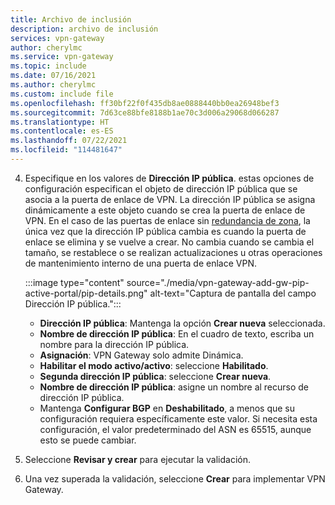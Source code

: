 ```yaml
---
title: Archivo de inclusión
description: archivo de inclusión
services: vpn-gateway
author: cherylmc
ms.service: vpn-gateway
ms.topic: include
ms.date: 07/16/2021
ms.author: cherylmc
ms.custom: include file
ms.openlocfilehash: ff30bf22f0f435db8ae0888440bb0ea26948bef3
ms.sourcegitcommit: 7d63ce88bfe8188b1ae70c3d006a29068d066287
ms.translationtype: HT
ms.contentlocale: es-ES
ms.lasthandoff: 07/22/2021
ms.locfileid: "114481647"
---
```

4. Especifique en los valores de **Dirección IP pública**. estas opciones de configuración especifican el objeto de dirección IP pública que se asocia a la puerta de enlace de VPN. La dirección IP pública se asigna dinámicamente a este objeto cuando se crea la puerta de enlace de VPN. En el caso de las puertas de enlace sin [redundancia de zona](../articles/vpn-gateway/about-zone-redundant-vnet-gateways.md), la única vez que la dirección IP pública cambia es cuando la puerta de enlace se elimina y se vuelve a crear. No cambia cuando se cambia el tamaño, se restablece o se realizan actualizaciones u otras operaciones de mantenimiento interno de una puerta de enlace VPN.

   :::image type="content" source="./media/vpn-gateway-add-gw-pip-active-portal/pip-details.png" alt-text="Captura de pantalla del campo Dirección IP pública.":::

     * **Dirección IP pública**: Mantenga la opción **Crear nueva** seleccionada.
     * **Nombre de dirección IP pública**: En el cuadro de texto, escriba un nombre para la dirección IP pública.
     * **Asignación**: VPN Gateway solo admite Dinámica.
     * **Habilitar el modo activo/activo**: seleccione **Habilitado**.
     * **Segunda dirección IP pública**: seleccione **Crear nueva**.
     * **Nombre de dirección IP pública**: asigne un nombre al recurso de dirección IP pública.
     * Mantenga **Configurar BGP** en **Deshabilitado**, a menos que su configuración requiera específicamente este valor. Si necesita esta configuración, el valor predeterminado del ASN es 65515, aunque esto se puede cambiar.
5. Seleccione **Revisar y crear** para ejecutar la validación.
6. Una vez superada la validación, seleccione **Crear** para implementar VPN Gateway.